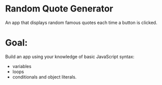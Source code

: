 # Random Quote Generator
 An app that displays random famous quotes each time a button is clicked.

 # Goal:
 Build an app using your knowledge of basic JavaScript syntax:
 - variables
 - loops 
 - conditionals
  and object literals.
